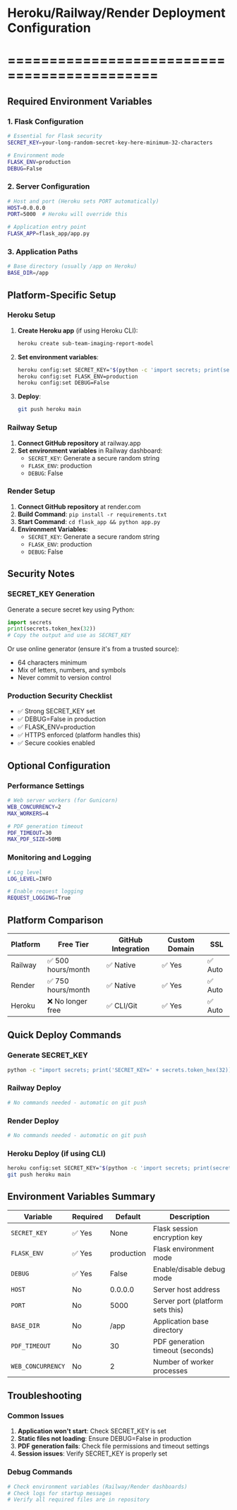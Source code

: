 # Heroku/Railway/Render Deployment Configuration
# ============================================

## Required Environment Variables

### 1. Flask Configuration
```bash
# Essential for Flask security
SECRET_KEY=your-long-random-secret-key-here-minimum-32-characters

# Environment mode
FLASK_ENV=production
DEBUG=False
```

### 2. Server Configuration
```bash
# Host and port (Heroku sets PORT automatically)
HOST=0.0.0.0
PORT=5000  # Heroku will override this

# Application entry point
FLASK_APP=flask_app/app.py
```

### 3. Application Paths
```bash
# Base directory (usually /app on Heroku)
BASE_DIR=/app
```

## Platform-Specific Setup

### Heroku Setup
1. **Create Heroku app** (if using Heroku CLI):
   ```bash
   heroku create sub-team-imaging-report-model
   ```

2. **Set environment variables**:
   ```bash
   heroku config:set SECRET_KEY="$(python -c 'import secrets; print(secrets.token_hex(32))')"
   heroku config:set FLASK_ENV=production
   heroku config:set DEBUG=False
   ```

3. **Deploy**:
   ```bash
   git push heroku main
   ```

### Railway Setup
1. **Connect GitHub repository** at railway.app
2. **Set environment variables** in Railway dashboard:
   - `SECRET_KEY`: Generate a secure random string
   - `FLASK_ENV`: production
   - `DEBUG`: False

### Render Setup
1. **Connect GitHub repository** at render.com
2. **Build Command**: `pip install -r requirements.txt`
3. **Start Command**: `cd flask_app && python app.py`
4. **Environment Variables**:
   - `SECRET_KEY`: Generate a secure random string
   - `FLASK_ENV`: production
   - `DEBUG`: False

## Security Notes

### SECRET_KEY Generation
Generate a secure secret key using Python:
```python
import secrets
print(secrets.token_hex(32))
# Copy the output and use as SECRET_KEY
```

Or use online generator (ensure it's from a trusted source):
- 64 characters minimum
- Mix of letters, numbers, and symbols
- Never commit to version control

### Production Security Checklist
- ✅ Strong SECRET_KEY set
- ✅ DEBUG=False in production
- ✅ FLASK_ENV=production
- ✅ HTTPS enforced (platform handles this)
- ✅ Secure cookies enabled

## Optional Configuration

### Performance Settings
```bash
# Web server workers (for Gunicorn)
WEB_CONCURRENCY=2
MAX_WORKERS=4

# PDF generation timeout
PDF_TIMEOUT=30
MAX_PDF_SIZE=50MB
```

### Monitoring and Logging
```bash
# Log level
LOG_LEVEL=INFO

# Enable request logging
REQUEST_LOGGING=True
```

## Platform Comparison

| Platform | Free Tier | GitHub Integration | Custom Domain | SSL |
|----------|-----------|-------------------|---------------|-----|
| Railway  | ✅ 500 hours/month | ✅ Native | ✅ Yes | ✅ Auto |
| Render   | ✅ 750 hours/month | ✅ Native | ✅ Yes | ✅ Auto |
| Heroku   | ❌ No longer free | ✅ CLI/Git | ✅ Yes | ✅ Auto |

## Quick Deploy Commands

### Generate SECRET_KEY
```bash
python -c "import secrets; print('SECRET_KEY=' + secrets.token_hex(32))"
```

### Railway Deploy
```bash
# No commands needed - automatic on git push
```

### Render Deploy
```bash
# No commands needed - automatic on git push
```

### Heroku Deploy (if using CLI)
```bash
heroku config:set SECRET_KEY="$(python -c 'import secrets; print(secrets.token_hex(32))')"
git push heroku main
```

## Environment Variables Summary

| Variable | Required | Default | Description |
|----------|----------|---------|-------------|
| `SECRET_KEY` | ✅ Yes | None | Flask session encryption key |
| `FLASK_ENV` | ✅ Yes | production | Flask environment mode |
| `DEBUG` | ✅ Yes | False | Enable/disable debug mode |
| `HOST` | No | 0.0.0.0 | Server host address |
| `PORT` | No | 5000 | Server port (platform sets this) |
| `BASE_DIR` | No | /app | Application base directory |
| `PDF_TIMEOUT` | No | 30 | PDF generation timeout (seconds) |
| `WEB_CONCURRENCY` | No | 2 | Number of worker processes |

## Troubleshooting

### Common Issues
1. **Application won't start**: Check SECRET_KEY is set
2. **Static files not loading**: Ensure DEBUG=False in production
3. **PDF generation fails**: Check file permissions and timeout settings
4. **Session issues**: Verify SECRET_KEY is properly set

### Debug Commands
```bash
# Check environment variables (Railway/Render dashboards)
# Check logs for startup messages
# Verify all required files are in repository
```